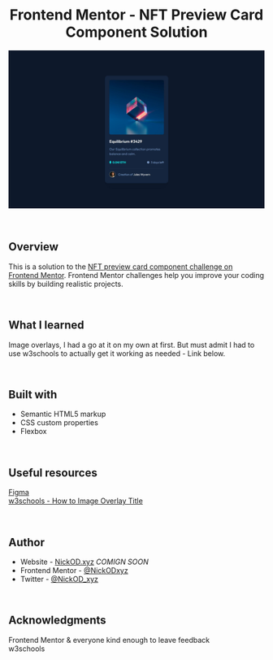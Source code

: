 <h1 align="center">Frontend Mentor - NFT Preview Card Component Solution</h1>

<img src="https://github.com/NickODxyz/FM-nft-preview-card-component-main/blob/main/Preview.JPG?raw=true" ></img>

<br>

## Overview

This is a solution to the [NFT preview card component challenge on Frontend Mentor](https://www.frontendmentor.io/challenges/nft-preview-card-component-SbdUL_w0U). Frontend Mentor challenges help you improve your coding skills by building realistic projects. 

<br>

## What I learned

Image overlays, I had a go at it on my own at first. But must admit I had to use w3schools to actually get it working as needed - Link below.

<br>

## Built with 

- Semantic HTML5 markup
- CSS custom properties
- Flexbox

<br>

## Useful resources

[Figma](https://www.figma.com)
<br>
[w3schools - How to Image Overlay Title](https://www.w3schools.com/howto/howto_css_image_overlay_title.asp)

<br>

## Author

- Website - [NickOD.xyz](http://www.NickOD.xyz) <em>COMIGN SOON</em>
- Frontend Mentor - [@NickODxyz](https://www.frontendmentor.io/profile/NickODxyz)
- Twitter - [@NickOD_xyz](https://twitter.com/NickOD_xyz)

<br>

## Acknowledgments

Frontend Mentor & everyone kind enough to leave feedback
<br>
w3schools
